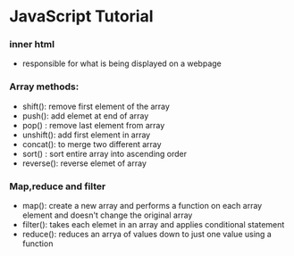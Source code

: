 # JavaScript Tutorial

### inner html

- responsible for what is being displayed on a webpage

### Array methods:

- shift(): remove first element of the array
- push(): add elemet at end of array
- pop() : remove last element from array
- unshift(): add first element in array
- concat(): to merge two different array
- sort() : sort entire array into ascending order
- reverse(): reverse elemet of array

### Map,reduce and filter

- map(): create a new array and performs a function on each array element and doesn't change the original array
- filter(): takes each elemet in an array and applies conditional statement
- reduce(): reduces an arrya of values down to just one value using a function
